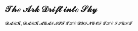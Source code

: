 # $\mathcal{The\ Ark\ Drift\ into\ Sky}$
 **$\mathcal{DARK,\ DARK\ AGAINST\ THE\ DYING\ OF\ THE\ LIGHT}$**
